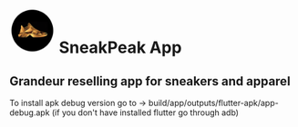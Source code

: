 # <a href='http://jakstun.github.io'><img src="Project_stuff/SneakPeak_logo.png" width='80' height='80' style='border-radius: 50%' alt='SneakPeak Logo' /></a> SneakPeak App

## Grandeur reselling app for sneakers and apparel

To install apk debug version go to -> build/app/outputs/flutter-apk/app-debug.apk (if you don't have installed flutter go through adb)
